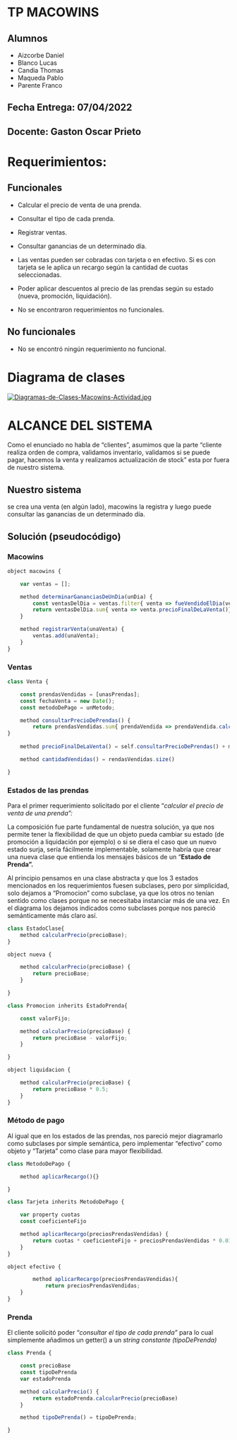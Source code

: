 # TP MACOWINS

## Alumnos

- Aizcorbe Daniel
- Blanco Lucas
- Candia Thomas
- Maqueda Pablo
- Parente Franco

## Fecha Entrega: 07/04/2022

## **Docente**: Gaston Oscar Prieto

# Requerimientos:

## Funcionales

- Calcular el precio de venta de una prenda.
- Consultar el tipo de cada prenda.
- Registrar ventas.
- Consultar ganancias de un determinado día.
- Las ventas pueden ser cobradas con tarjeta o en efectivo. Si es con tarjeta se le aplica un recargo según la cantidad de cuotas seleccionadas.
- Poder aplicar descuentos al precio de las prendas según su estado (nueva, promoción, liquidación).

- No se encontraron requerimientos no funcionales.

## No funcionales

- No se encontró ningún requerimiento no funcional.

# Diagrama de clases

[![Diagramas-de-Clases-Macowins-Actividad.jpg](https://i.postimg.cc/MH8M66p5/Diagramas-de-Clases-Macowins-Actividad.jpg)](https://postimg.cc/DJBy5Ks4)

# ALCANCE DEL SISTEMA

Como el enunciado no habla de “clientes”, asumimos que la parte “cliente realiza orden de compra, validamos inventario, validamos si se puede pagar, hacemos la venta y realizamos actualización de stock” esta por fuera de nuestro sistema.

## Nuestro sistema

se crea una venta (en algún lado), macowins la registra y luego puede consultar las ganancias de un determinado día.

## **Solución (pseudocódigo)**

### Macowins

```jsx
object macowins {

	var ventas = [];

	method determinarGananciasDeUnDia(unDia) {
		const ventasDelDia = ventas.filter{ venta => fueVendidoElDia(venta,unDia)};
		return ventasDelDia.sum{ venta => venta.precioFinalDeLaVenta()};
	}

	method registrarVenta(unaVenta) {
		ventas.add(unaVenta);
	}
}
```

### Ventas

```jsx
class Venta {

	const prendasVendidas = [unasPrendas];
	const fechaVenta = new Date();
	const metodoDePago = unMetodo;

	method consultarPrecioDePrendas() { 
		return prendasVendidas.sum{ prendaVendida => prendaVendida.calcularPrecio()}
}
	
	method precioFinalDeLaVenta() = self.consultarPrecioDePrendas() + metodoDePago.aplicarRecargo(self.consultarPrecioDePrendas())

	method cantidadVendidas() = rendasVendidas.size()

}
```

### **Estados de las prendas**

Para el primer requerimiento solicitado por el cliente “*calcular el precio de venta de una prenda”:*

La composición fue parte fundamental de nuestra solución, ya que nos permite tener la flexibilidad de que un objeto pueda cambiar su estado (de promoción a liquidación por ejemplo) o si se diera el caso que un nuevo estado surja, sería fácilmente implementable, solamente habría que crear una nueva clase que entienda los mensajes básicos de un “**Estado de Prenda”.**

Al principio pensamos en una clase abstracta y que los 3 estados mencionados en los requerimientos fuesen subclases, pero por simplicidad, solo dejamos a “Promocion” como subclase, ya que los otros no tenían sentido como clases porque no se necesitaba instanciar más de una vez. En el diagrama los dejamos indicados como subclases porque nos pareció semánticamente más claro así.

```jsx
class EstadoClase{
	method calcularPrecio(precioBase);
}

object nueva {

	method calcularPrecio(precioBase) {
		return precioBase;
	}

}

class Promocion inherits EstadoPrenda{

	const valorFijo;

	method calcularPrecio(precioBase) {
		return precioBase - valorFijo;
	}

}

object liquidacion {

	method calcularPrecio(precioBase) {
		return precioBase * 0.5;
	}
}
```

### **Método de pago**

Al igual que en los estados de las prendas, nos pareció mejor diagramarlo como subclases por simple semántica, pero implementar “efectivo” como objeto y “Tarjeta” como clase para mayor flexibilidad.

```jsx
class MetodoDePago {

	method aplicarRecargo(){}

}

class Tarjeta inherits MetodoDePago {

	var property cuotas
	const coeficienteFijo

	method aplicarRecargo(preciosPrendasVendidas) {
		return cuotas * coeficienteFijo + preciosPrendasVendidas * 0.01
	}
}

object efectivo {

		method aplicarRecargo(preciosPrendasVendidas){ 
			return preciosPrendasVendidas;
	}
}
```

### **Prenda**

El cliente solicitó poder “*consultar el tipo de cada prenda”* para lo cual simplemente añadimos un getter() a un *string constante (tipoDePrenda)*

```jsx
class Prenda {

	const precioBase
	const tipoDePrenda
	var estadoPrenda

	method calcularPrecio() {
		return estadoPrenda.calcularPrecio(precioBase)
	}

	method tipoDePrenda() = tipoDePrenda;

}
```
